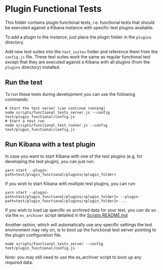 # Plugin Functional Tests

This folder contains plugin functional tests, i.e. functional tests that should be executed
against a Kibana instance with specific test plugins available.

To add a plugin to the instance, just place the plugin folder in the `plugins`
directory.

Add new test suites into the `test_suites` folder and reference them from the
`config.js` file. These test suites work the same as regular functional test
except that they are executed against a Kibana with all plugins (from the
`plugins` directory) installed.

## Run the test

To run these tests during development you can use the following commands:

```
# Start the test server (can continue running)
node scripts/functional_tests_server.js --config test/plugin_functional/config.js
# Start a test run
node scripts/functional_test_runner.js --config test/plugin_functional/config.js
```

## Run Kibana with a test plugin

In case you want to start Kibana with one of the test plugins (e.g. for developing the
test plugin), you can just run:

```
yarn start --plugin-path=test/plugin_functional/plugins/<plugin_folder>
```

If you wish to start Kibana with multiple test plugins, you can run:

```
yarn start --plugin-path=test/plugin_functional/plugins/<plugin_folder1> --plugin-path=test/plugin_functional/plugins/<plugin_folder2> ... 
```

If you wish to load up specific es archived data for your test, you can do so via the `es_archiver` script detailed in the [Scripts README.md](../../scripts/README.md#es-archiver) 

Another option, which will automatically use any specific settings the test environment may rely on, is to boot up the functional test server pointing to the plugin configuration file.

```
node scripts/functional_tests_server --config test/plugin_functional/config.js
```

*Note:* you may still need to use the es_archiver script to boot up any required data.

